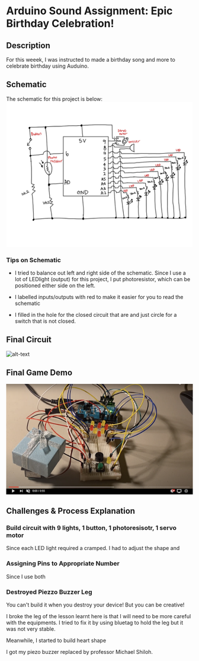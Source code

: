 # Arduino Sound Assignment: Epic Birthday Celebration! 

## Description 
For this weeek, I was instructed to  made a birthday song and more to celebrate birthday using Auduino. 

## Schematic

The schematic for this project is below:
![alt-text](Images/schematic.jpg)

### Tips on Schematic

- I tried to balance out left and right side of the schematic. Since I use a lot of LEDlight (output) for this project, I put photoresistor, which can be positioned either side on the left. 

- I labelled inputs/outputs with red to make it easier for you to read the schematic


- I filled in the hole for the closed circuit that are and just  circle for a switch that is not closed.  

## Final Circuit
![alt-text](Images/circuit.jpg)

## Final Game Demo

[![Watch the video](Images/youtube.jpg)](https://youtu.be/p1_w7RVucHg)

## Challenges & Process Explanation 

### Build circuit with 9 lights, 1 button, 1 photoresisotr, 1 servo motor

Since each LED light required a cramped. I had to adjust the shape and 

### Assigning Pins to Appropriate Number

Since I use both 

### Destroyed Piezzo Buzzer Leg

You can't build it when you destroy your device! But you can be creative! 

I broke the leg of the lesson learnt here is that I will need to be more careful with the equipments. I tried to fix it by using bluetag to hold the leg but it was not very stable. 

Meanwhile, I started to build heart shape 

I got my piezo buzzer replaced by professor Michael Shiloh. 
### 
